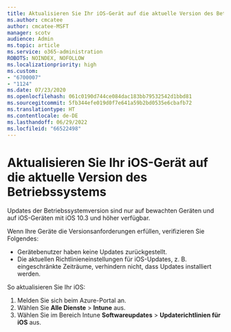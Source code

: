 ```yaml
---
title: Aktualisieren Sie Ihr iOS-Gerät auf die aktuelle Version des Betriebssystems
ms.author: cmcatee
author: cmcatee-MSFT
manager: scotv
audience: Admin
ms.topic: article
ms.service: o365-administration
ROBOTS: NOINDEX, NOFOLLOW
ms.localizationpriority: high
ms.custom:
- "6700007"
- "1124"
ms.date: 07/23/2020
ms.openlocfilehash: 061c0190d744ce084dac183bb79532542d1bbd81
ms.sourcegitcommit: 5fb344efe019d0f7e641a59b2bd0535e6cbafb72
ms.translationtype: HT
ms.contentlocale: de-DE
ms.lasthandoff: 06/29/2022
ms.locfileid: "66522498"
---
```

# <a name="update-ios-device-to-latest-os-version"></a>Aktualisieren Sie Ihr iOS-Gerät auf die aktuelle Version des Betriebssystems

Updates der Betriebssystemversion sind nur auf bewachten Geräten und auf iOS-Geräten mit iOS 10.3 und höher verfügbar.

Wenn Ihre Geräte die Versionsanforderungen erfüllen, verifizieren Sie Folgendes:  
- Gerätebenutzer haben keine Updates zurückgestellt.  
- Die aktuellen Richtlinieneinstellungen für iOS-Updates, z. B. eingeschränkte Zeiträume, verhindern nicht, dass Updates installiert werden.

So aktualisieren Sie Ihr iOS:

1. Melden Sie sich beim Azure-Portal an.
2. Wählen Sie **Alle Dienste** > **Intune** aus.
3. Wählen Sie im Bereich Intune **Softwareupdates** > **Updaterichtlinien für iOS** aus.
